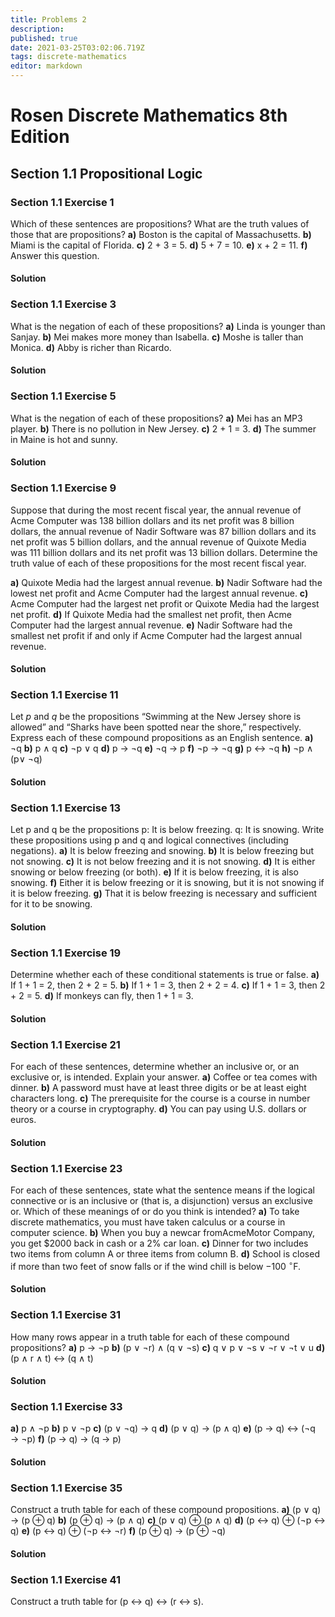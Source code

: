 ```yaml
---
title: Problems 2
description: 
published: true
date: 2021-03-25T03:02:06.719Z
tags: discrete-mathematics
editor: markdown
---
```


# Rosen Discrete Mathematics 8th Edition
## Section 1.1 Propositional Logic

### Section 1.1 Exercise 1
Which of these sentences are propositions? What are the
truth values of those that are propositions?
**a)** Boston is the capital of Massachusetts.
**b)** Miami is the capital of Florida.
**c)** 2 + 3 = 5.
**d)** 5 + 7 = 10.
**e)** x + 2 = 11.
**f)** Answer this question.

#### Solution

### Section 1.1 Exercise 3
What is the negation of each of these propositions?
**a)** Linda is younger than Sanjay.
**b)** Mei makes more money than Isabella.
**c)** Moshe is taller than Monica.
**d)** Abby is richer than Ricardo.

#### Solution

### Section 1.1 Exercise 5
What is the negation of each of these propositions?
**a)** Mei has an MP3 player.
**b)** There is no pollution in New Jersey.
**c)** 2 + 1 = 3.
**d)** The summer in Maine is hot and sunny.

#### Solution

### Section 1.1 Exercise 9
Suppose that during the most recent fiscal year, the annual
revenue of Acme Computer was 138 billion dollars
and its net profit was 8 billion dollars, the annual revenue
of Nadir Software was 87 billion dollars and its net profit
was 5 billion dollars, and the annual revenue of Quixote
Media was 111 billion dollars and its net profit was
13 billion dollars. Determine the truth value of each of
these propositions for the most recent fiscal year.

**a)** Quixote Media had the largest annual revenue.
**b)** Nadir Software had the lowest net profit and Acme
Computer had the largest annual revenue.
**c)** Acme Computer had the largest net profit or Quixote
Media had the largest net profit.
**d)** If Quixote Media had the smallest net profit, then
Acme Computer had the largest annual revenue.
**e)** Nadir Software had the smallest net profit if and only
if Acme Computer had the largest annual revenue.

#### Solution

### Section 1.1 Exercise 11
Let $p$ and $q$ be the propositions “Swimming at the New
Jersey shore is allowed” and “Sharks have been spotted
near the shore,” respectively. Express each of these compound
propositions as an English sentence.
**a)** ¬q 
**b)** p ∧ q 
**c)** ¬p ∨ q
**d)** p → ¬q 
**e)** ¬q → p 
**f)** ¬p → ¬q
**g)** p ↔ ¬q 
**h)** ¬p ∧ (p∨ ¬q)

#### Solution

### Section 1.1 Exercise 13
Let p and q be the propositions
p: It is below freezing.
q: It is snowing.
Write these propositions using p and q and logical connectives
(including negations).
**a)** It is below freezing and snowing.
**b)** It is below freezing but not snowing.
**c)** It is not below freezing and it is not snowing.
**d)** It is either snowing or below freezing (or both).
**e)** If it is below freezing, it is also snowing.
**f)** Either it is below freezing or it is snowing, but it is
not snowing if it is below freezing.
**g)** That it is below freezing is necessary and sufficient
for it to be snowing.

#### Solution

### Section 1.1 Exercise 19
Determine whether each of these conditional statements
is true or false.
**a)** If 1 + 1 = 2, then 2 + 2 = 5.
**b)** If 1 + 1 = 3, then 2 + 2 = 4.
**c)** If 1 + 1 = 3, then 2 + 2 = 5.
**d)** If monkeys can fly, then 1 + 1 = 3.

#### Solution

### Section 1.1 Exercise 21
For each of these sentences, determine whether an inclusive
or, or an exclusive or, is intended. Explain your
answer.
**a)** Coffee or tea comes with dinner.
**b)** A password must have at least three digits or be at
least eight characters long.
**c)** The prerequisite for the course is a course in number
theory or a course in cryptography.
**d)** You can pay using U.S. dollars or euros.

#### Solution

### Section 1.1 Exercise 23

For each of these sentences, state what the sentence
means if the logical connective or is an inclusive or (that
is, a disjunction) versus an exclusive or. Which of these
meanings of or do you think is intended?
**a)** To take discrete mathematics, you must have taken
calculus or a course in computer science.
**b)** When you buy a newcar fromAcmeMotor Company,
you get $2000 back in cash or a 2% car loan.
**c)** Dinner for two includes two items from column A or
three items from column B.
**d)** School is closed if more than two feet of snow falls or
if the wind chill is below −100 ${ }^{\circ} \mathrm{F}$.

#### Solution

### Section 1.1 Exercise 31
How many rows appear in a truth table for each of these
compound propositions?
**a)** p → ¬p
**b)** (p ∨ ¬r) ∧ (q ∨ ¬s)
**c)** q ∨ p ∨ ¬s ∨ ¬r ∨ ¬t ∨ u
**d)** (p ∧ r ∧ t) ↔ (q ∧ t)
#### Solution
### Section 1.1 Exercise 33
**a)** p ∧ ¬p 
**b)** p ∨ ¬p
**c)** (p ∨ ¬q) → q 
**d)** (p ∨ q) → (p ∧ q)
**e)** (p → q) ↔ (¬q → ¬p)
**f)** (p → q) → (q → p)
#### Solution
### Section 1.1 Exercise 35
Construct a truth table for each of these compound propositions.
**a)** (p ∨ q) → (p ⊕ q) 
**b)** (p ⊕ q) → (p ∧ q)
**c)** (p ∨ q) ⊕ (p ∧ q) 
**d)** (p ↔ q) ⊕ (¬p ↔ q)
**e)** (p ↔ q) ⊕ (¬p ↔ ¬r)
**f)** (p ⊕ q) → (p ⊕ ¬q)

#### Solution
### Section 1.1 Exercise 41
Construct a truth table for (p ↔ q) ↔ (r ↔ s).